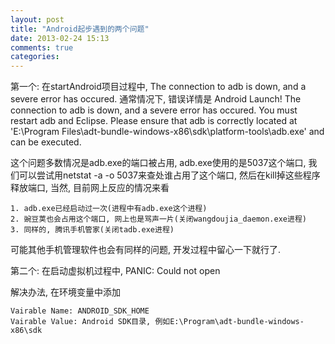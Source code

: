 ```yaml
---
layout: post
title: "Android起步遇到的两个问题"
date: 2013-02-24 15:13
comments: true
categories: 
---
```


第一个: 在startAndroid项目过程中, The connection to adb is down, and a severe error has occured.
通常情况下, 错误详情是
    Android Launch!
    The connection to adb is down, and a severe error has occured.
    You must restart adb and Eclipse.
    Please ensure that adb is correctly located at 'E:\Program Files\adt-bundle-windows-x86\sdk\platform-tools\adb.exe' and can be executed.

  这个问题多数情况是adb.exe的端口被占用, adb.exe使用的是5037这个端口, 我们可以尝试用netstat -a -o 5037来查处谁占用了这个端口, 然后在kill掉这些程序释放端口, 当然, 目前网上反应的情况来看

    1. adb.exe已经启动过一次(进程中有adb.exe这个进程)
    2. 豌豆荚也会占用这个端口, 网上也是骂声一片(关闭wangdoujia_daemon.exe进程)
    3. 同样的, 腾讯手机管家(关闭tadb.exe进程)

可能其他手机管理软件也会有同样的问题, 开发过程中留心一下就行了.



第二个: 在启动虚拟机过程中, PANIC: Could not open

解决办法, 在环境变量中添加

    Vairable Name: ANDROID_SDK_HOME
    Vairable Value: Android SDK目录, 例如E:\Program\adt-bundle-windows-x86\sdk

